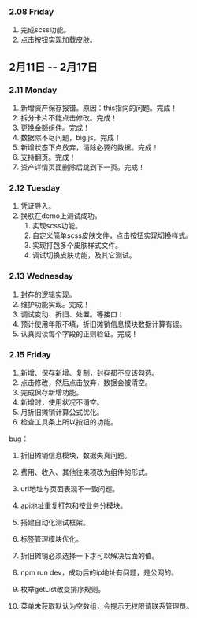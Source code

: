 ### 2.08 Friday
1. 完成scss功能。
2. 点击按钮实现加载皮肤。

## 2月11日 -- 2月17日

### 2.11 Monday
1. 新增资产保存报错。原因：this指向的问题。完成！
2. 拆分卡片不能点击修改。完成！
2. 更换金额组件。完成！
2. 数据除不尽问题，big.js。完成！
3. 新增状态下点放弃，清除必要的数据。完成！
4. 支持翻页。完成！
5. 资产详情页面删除后跳到下一页。完成！

### 2.12 Tuesday
1. 凭证导入。
2. 换肤在demo上测试成功。
   1. 实现scss功能。
   2. 自定义简单scss皮肤文件，点击按钮实现切换样式。
   3. 实现打包多个皮肤样式文件。
   4. 调试切换皮肤功能，及其它测试。

### 2.13 Wednesday
1. 封存的逻辑实现。
2. 维护功能实现。完成！
3. 调试变动、折旧、处置。等接口！
4. 预计使用年限不填，折旧摊销信息模块数据计算有误。
5. 认真阅读每个字段的正则验证。完成！

### 2.15 Friday
1. 新增、保存新增、复制，封存都不应该勾选。
2. 点击修改，然后点击放弃，数据会被清空。
3. 完成保存新增功能。
4. 新增时，使用状况不清空。
5. 月折旧摊销计算公式优化。
6. 检查工具条上所以按钮的功能。

bug：
1. 折旧摊销信息模块，数据失真问题。

1. 费用、收入、其他往来项改为组件的形式。
3. url地址与页面表现不一致问题。
4. api地址重复打包和按业务分模块。
9. 搭建自动化测试框架。
9. 标签管理模块优化。
1. 折旧摊销必须选择一下才可以解决后面的值。
1. npm run dev，成功后的ip地址有问题，是公网的。
2. 枚举getList改变排序规则。
3. 菜单未获取默认为空数组，会提示无权限请联系管理员。

